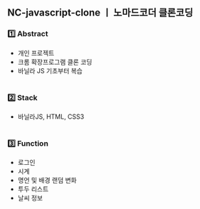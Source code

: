 ## NC-javascript-clone ㅣ 노마드코더 클론코딩

### :one: Abstract
 - 개인 프로젝트 <br>
 - 크롬 확장프로그램 클론 코딩 <br>
 - 바닐라 JS 기초부터 복습 <br><br>

### :two: Stack  <br>
- 바닐라JS, HTML, CSS3 <br><br>

### 3️⃣ Function
- 로그인
- 시계
- 명언 및 배경 랜덤 변화
- 투두 리스트
- 날씨 정보
